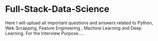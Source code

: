 # Full-Stack-Data-Science
Here I will upload all important questions and answers related to Python, Web Scrapping, Feature Engineering , Machine  Learning and Deep Learning. For the Interview Purpose.....

